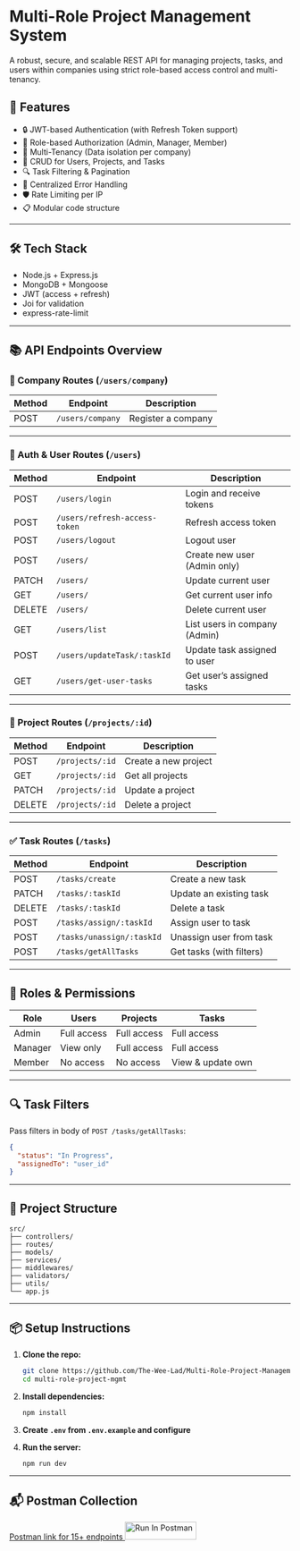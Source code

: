 # Multi-Role Project Management System

A robust, secure, and scalable REST API for managing projects, tasks, and users within companies using strict role-based access control and multi-tenancy.

## 🚀 Features

- 🔒 JWT-based Authentication (with Refresh Token support)
- 🛂 Role-based Authorization (Admin, Manager, Member)
- 🏢 Multi-Tenancy (Data isolation per company)
- 📁 CRUD for Users, Projects, and Tasks
- 🔍 Task Filtering & Pagination
- 🚧 Centralized Error Handling
- 🛡️ Rate Limiting per IP
- 📋 Modular code structure

---

## 🛠️ Tech Stack

- Node.js + Express.js
- MongoDB + Mongoose
- JWT (access + refresh)
- Joi for validation
- express-rate-limit

---

## 📚 API Endpoints Overview

### 🏢 Company Routes (`/users/company`)

| Method | Endpoint         | Description        |
| ------ | ---------------- | ------------------ |
| POST   | `/users/company` | Register a company |

---

### 👤 Auth & User Routes (`/users`)

| Method | Endpoint                      | Description                   |
| ------ | ----------------------------- | ----------------------------- |
| POST   | `/users/login`                | Login and receive tokens      |
| POST   | `/users/refresh-access-token` | Refresh access token          |
| POST   | `/users/logout`               | Logout user                   |
| POST   | `/users/`                     | Create new user (Admin only)  |
| PATCH  | `/users/`                     | Update current user           |
| GET    | `/users/`                     | Get current user info         |
| DELETE | `/users/`                     | Delete current user           |
| GET    | `/users/list`                 | List users in company (Admin) |
| POST   | `/users/updateTask/:taskId`   | Update task assigned to user  |
| GET    | `/users/get-user-tasks`       | Get user’s assigned tasks     |

---

### 📁 Project Routes (`/projects/:id`)

| Method | Endpoint        | Description          |
| ------ | --------------- | -------------------- |
| POST   | `/projects/:id` | Create a new project |
| GET    | `/projects/:id` | Get all projects     |
| PATCH  | `/projects/:id` | Update a project     |
| DELETE | `/projects/:id` | Delete a project     |

---

### ✅ Task Routes (`/tasks`)

| Method | Endpoint                  | Description              |
| ------ | ------------------------- | ------------------------ |
| POST   | `/tasks/create`           | Create a new task        |
| PATCH  | `/tasks/:taskId`          | Update an existing task  |
| DELETE | `/tasks/:taskId`          | Delete a task            |
| POST   | `/tasks/assign/:taskId`   | Assign user to task      |
| POST   | `/tasks/unassign/:taskId` | Unassign user from task  |
| POST   | `/tasks/getAllTasks`      | Get tasks (with filters) |

---

## 🔐 Roles & Permissions

| Role    | Users       | Projects    | Tasks             |
| ------- | ----------- | ----------- | ----------------- |
| Admin   | Full access | Full access | Full access       |
| Manager | View only   | Full access | Full access       |
| Member  | No access   | No access   | View & update own |

---

## 🔍 Task Filters

Pass filters in body of `POST /tasks/getAllTasks`:

```json
{
  "status": "In Progress",
  "assignedTo": "user_id"
}
```

---

## 📂 Project Structure

```
src/
├── controllers/
├── routes/
├── models/
├── services/
├── middlewares/
├── validators/
├── utils/
└── app.js
```

---

## 📦 Setup Instructions

1. **Clone the repo:**

   ```bash
   git clone https://github.com/The-Wee-Lad/Multi-Role-Project-Management-System
   cd multi-role-project-mgmt
   ```

2. **Install dependencies:**

   ```bash
   npm install
   ```

3. **Create `.env` from `.env.example` and configure**

4. **Run the server:**

   ```bash
   npm run dev
   ```

---

## 📬 Postman Collection

[Postman link for 15+ endpoints <img src="https://run.pstmn.io/button.svg" alt="Run In Postman" style="width: 128px; height: 32px;">](https://www.postman.com/payload-participant-73420966/workspace/the-wee-lad-public-workspace/collection/40788084-a02e4e27-3d7f-4645-8a55-59b06a1acdeb?action=share&creator=40788084&active-environment=40788084-e4e66640-3fbc-43f6-a930-3b861f6afc56)
